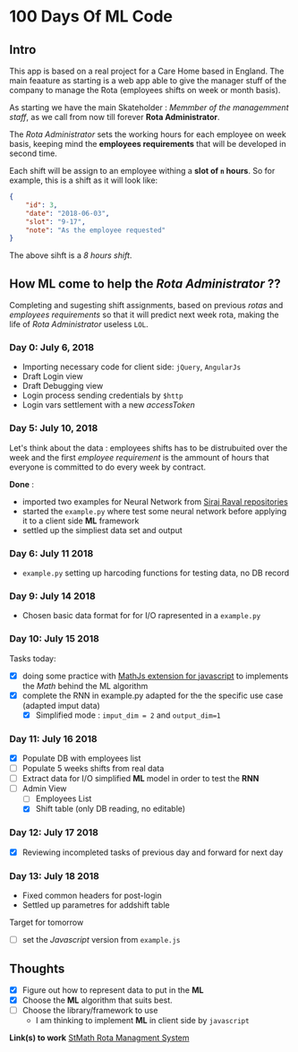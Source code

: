 # 100 Days Of ML Code

## Intro

This app is based on a real project for a Care Home based in England. The main feaature as starting is a web app able to give the manager stuff of the company to manage the Rota (employees shifts on week or month basis).

As starting we have the main Skateholder : *Memmber of the managemment staff*, as we call from now till forever **Rota Administrator**.

The *Rota Administrator* sets the working hours for each employee on week basis, keeping mind the **employees requirements** that will be developed in second time. 

Each shift will be assign to an employee withing a **slot of `n` hours**. So for example, this is a shift as it will look like:

```json
{
	"id": 3,
	"date": "2018-06-03",
	"slot": "9-17",
	"note": "As the employee requested"
}
```

The above sihft is a *8 hours shift*.

## How **ML** come to help the *Rota Administrator* ??

Completing and sugesting shift assignments, based on previous *rotas* and *employees requirements* so that it will predict next week rota, making the life of *Rota Administrator* useless `LOL`. 

### Day 0: July 6, 2018

* Importing necessary code for client side: `jQuery`, `AngularJs`
* Draft Login view
* Draft Debugging view
* Login process sending credentials by `$http` 
* Login vars settlement with a new *accessToken*

### Day 5: July 10, 2018

Let's think about the data : employees shifts has to be distrubuited over the week and the first *employee requirement* is the ammount of hours that everyone is committed to do every week by contract.

**Done** :

* imported two examples for Neural Network from [Siraj Raval repositories](https://github.com/llSourcell?tab=repositories)
* started the `example.py` where test some neural network before applying it to a client side **ML** framework
* settled up the simpliest data set and output 

### Day 6: July 11 2018

* `example.py` setting up harcoding functions for testing data, no DB record

### Day 9: July 14 2018

* Chosen basic data format for for I/O rapresented in a `example.py`

### Day 10: July 15 2018 

Tasks today:

* [x] doing some practice with [MathJs extension for javascript](mathjs.org/) to implements the *Math* behind the ML algorithm
* [x] complete the RNN in example.py adapted for the the specific use case (adapted imput data)
	* [x] Simplified mode : `imput_dim = 2` and `output_dim=1`

### Day 11: July 16 2018

* [x] Populate DB with employees list
* [ ] Populate 5 weeks shifts from real data
* [ ] Extract data for I/O simplified **ML** model in order to test the **RNN**
* [ ] Admin View
	* [ ] Employees List
	* [x] Shift table (only DB reading, no editable)

### Day 12: July 17 2018

* [x] Reviewing incompleted tasks of previous day and forward for next day

### Day 13: July 18 2018

* Fixed common headers for post-login
* Settled up parametres for addshift table 

Target for tomorrow

* [ ] set the *Javascript* version from `example.js`

## **Thoughts**

* [x] Figure out how to represent data to put in the **ML**
* [x] Choose the **ML** algorithm that suits best.
* [ ] Choose the library/framework to use
	* I am thinking to implement **ML** in client side by `javascript`

**Link(s) to work**
[StMath Rota Managment System](https://daval302.github.io/100DaysOfMLCode)
